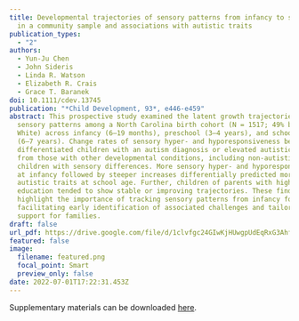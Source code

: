 ```yaml
---
title: Developmental trajectories of sensory patterns from infancy to school age
  in a community sample and associations with autistic traits
publication_types:
  - "2"
authors:
  - Yun-Ju Chen
  - John Sideris
  - Linda R. Watson
  - Elizabeth R. Crais
  - Grace T. Baranek
doi: 10.1111/cdev.13745
publication: "*Child Development, 93*, e446-e459"
abstract: This prospective study examined the latent growth trajectories of
  sensory patterns among a North Carolina birth cohort (N = 1517; 49% boys, 87%
  White) across infancy (6–19 months), preschool (3–4 years), and school years
  (6–7 years). Change rates of sensory hyper- and hyporesponsiveness better
  differentiated children with an autism diagnosis or elevated autistic traits
  from those with other developmental conditions, including non-autistic
  children with sensory differences. More sensory hyper- and hyporesponsiveness
  at infancy followed by steeper increases differentially predicted more
  autistic traits at school age. Further, children of parents with higher
  education tended to show stable or improving trajectories. These findings
  highlight the importance of tracking sensory patterns from infancy for
  facilitating early identification of associated challenges and tailored
  support for families.
draft: false
url_pdf: https://drive.google.com/file/d/1clvfgc24GIwKjHUwgpUdEqRxG3Ahf-a7/view?usp=share_link
featured: false
image:
  filename: featured.png
  focal_point: Smart
  preview_only: false
date: 2022-07-01T17:22:31.453Z
---
```

Supplementary materials can be downloaded [here](https://drive.google.com/file/d/18UxG7vwXcdT7sJoskZZAAQJ0xT-R3FT3/view?usp=share_link).